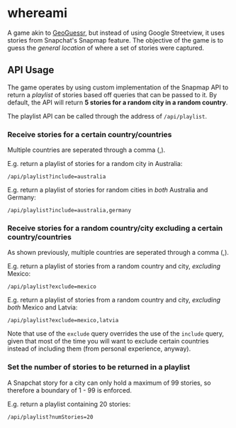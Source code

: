 # whereami
A game akin to [GeoGuessr](https://www.geoguessr.com), but instead of using Google Streetview, it uses stories from Snapchat's Snapmap feature. The objective of the game is to guess the *general location* of where a set of stories were captured.


## API Usage
The game operates by using custom implementation of the Snapmap API to return a *playlist* of stories based off queries that can be passed to it. By default, the API will return **5 stories for a random city in a random country**.


The playlist API can be called through the address of `/api/playlist`.




### Receive stories for a certain country/countries
Multiple countries are seperated through a comma (,).


E.g. return a playlist of stories for a random city in Australia:

`/api/playlist?include=australia`


E.g. return a playlist of stories for random cities in *both* Australia and Germany:

`/api/playlist?include=australia,germany`




### Receive stories for a random country/city excluding a certain country/countries
As shown previously, multiple countries are seperated through a comma (,).


E.g. return a playlist of stories from a random country and city, *excluding* Mexico:

`/api/playlist?exclude=mexico`


E.g. return a playlist of stories from a random country and city, *excluding both* Mexico and Latvia:

`/api/playlist?exclude=mexico,latvia`


Note that use of the `exclude` query overrides the use of the `include` query, given that most of the time you will want to exclude certain countries instead of including them (from personal experience, anyway).




### Set the number of stories to be returned in a playlist
A Snapchat story for a city can  only hold a maximum of 99 stories, so therefore a boundary of 1 - 99 is enforced.


E.g. return a playlist containing 20 stories:

`/api/playlist?numStories=20`
